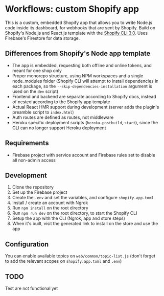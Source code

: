 # Workflows: custom Shopify app

This is a custom, embedded Shopify app that allows you to write Node.js code inside its dashboard, for webhooks that are sent by Shopify. Build on Shopify's Node.js and React.js template with the [Shopify CLI 3.0](https://github.com/Shopify/cli). Uses Firebase's Firestore for data storage.

## Differences from Shopify's Node app template

-   The app is embedded, requesting both offline and online tokens, and meant for one shop only
-   Proper monorepo structure, using NPM workspaces and a single node_modules folder (Shopify CLI will attempt to install dependencies in each package, so the `--skip-dependencies-installation` argument is used on the `dev` script)
-   Frontend and backend are separate according to Shopify docs, instead of nested according to the Shopify app template
-   Actual React HMR support during development (server adds the plugin's preamble script to `index.html`)
-   Auth routes are defined as routes, not middleware
-   Heroku specific deployment scripts (`heroku-postbuild`, `start`), since the CLI can no longer support Heroku deployment

## Requirements

-   Firebase project with service account and Firebase rules set to disable all non-admin access

## Development

1. Clone the repository
2. Set up the Firebase project
3. Create the `.env` and set the variables, and configure `shopify.app.toml`
4. Install / create an account with Ngrok
5. Run `npm install` on the root directory
6. Run `npm run dev` on the root directory, to start the Shopify CLI
7. Setup the app with the CLI (Ngrok, app and store steps)
8. When it's built, visit the generated link to install on the store and use the app

## Configuration

You can enable available topics on `web/common/topic-list.js` (don't forget to add the relevant scopes on `shopify.app.toml` and `.env`)

## TODO

Test are not functional yet
